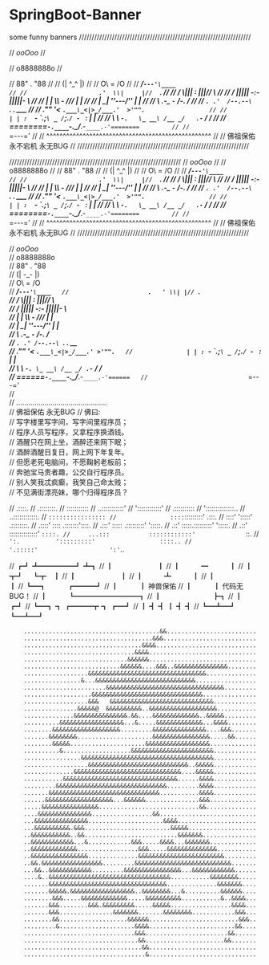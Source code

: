 # SpringBoot-Banner
some funny banners
////////////////////////////////////////////////////////////////////

//                          _ooOoo_                               //

//                         o8888888o                              //

//                         88" . "88                              //
//                         (| ^_^ |)                              //
//                         O\  =  /O                              //
//                      ____/`---'\____                           //
//                    .'  \\|     |//  `.                         //
//                   /  \\|||  :  |||//  \                        //
//                  /  _||||| -:- |||||-  \                       //
//                  |   | \\\  -  /// |   |                       //
//                  | \_|  ''\---/''  |   |                       //
//                  \  .-\__  `-`  ___/-. /                       //
//                ___`. .'  /--.--\  `. . ___                     //
//              ."" '<  `.___\_<|>_/___.'  >'"".                  //
//            | | :  `- \`.;`\ _ /`;.`/ - ` : | |                 //
//            \  \ `-.   \_ __\ /__ _/   .-` /  /                 //
//      ========`-.____`-.___\_____/___.-`____.-'========         //
//                           `=---='                              //
//      ^^^^^^^^^^^^^^^^^^^^^^^^^^^^^^^^^^^^^^^^^^^^^^^^^^        //
//                   佛祖保佑       永不宕机     永无BUG          //
////////////////////////////////////////////////////////////////////




////////////////////////////////////////////////////////////////////
//                          _ooOoo_                               //
//                         o8888888o                              //
//                         88" . "88                              //
//                         (| ^_^ |)                              //
//                         O\  =  /O                              //
//                      ____/`---'\____                           //
//                    .'  \\|     |//  `.                         //
//                   /  \\|||  :  |||//  \                        //
//                  /  _||||| -:- |||||-  \                       //
//                  |   | \\\  -  /// |   |                       //
//                  | \_|  ''\---/''  |   |                       //
//                  \  .-\__  `-`  ___/-. /                       //
//                ___`. .'  /--.--\  `. . ___                     //
//              ."" '<  `.___\_<|>_/___.'  >'"".                  //
//            | | :  `- \`.;`\ _ /`;.`/ - ` : | |                 //
//            \  \ `-.   \_ __\ /__ _/   .-` /  /                 //
//      ========`-.____`-.___\_____/___.-`____.-'========         //
//                           `=---='                              //
//      ^^^^^^^^^^^^^^^^^^^^^^^^^^^^^^^^^^^^^^^^^^^^^^^^^^        //
//                  佛祖保佑       永不宕机     永无BUG           //
////////////////////////////////////////////////////////////////////


//                            _ooOoo_  
//                           o8888888o  
//                           88" . "88  
//                           (| -_- |)  
//                            O\ = /O  
//                        ____/`---'\____  
//                      .   ' \\| |// `.  
//                       / \\||| : |||// \  
//                     / _||||| -:- |||||- \  
//                       | | \\\ - /// | |  
//                     | \_| ''\---/'' | |  
//                      \ .-\__ `-` ___/-. /  
//                   ___`. .' /--.--\ `. . __  
//                ."" '< `.___\_<|>_/___.' >'"".  
//               | | : `- \`.;`\ _ /`;.`/ - ` : | |  
//                 \ \ `-. \_ __\ /__ _/ .-` / /  
//         ======`-.____`-.___\_____/___.-`____.-'======  
//                            `=---='  
//  
//         .............................................  
//                  佛祖保佑             永无BUG 
//          佛曰:  
//                  写字楼里写字间，写字间里程序员；  
//                  程序人员写程序，又拿程序换酒钱。  
//                  酒醒只在网上坐，酒醉还来网下眠；  
//                  酒醉酒醒日复日，网上网下年复年。  
//                  但愿老死电脑间，不愿鞠躬老板前；  
//                  奔驰宝马贵者趣，公交自行程序员。  
//                  别人笑我忒疯癫，我笑自己命太贱；  
//                  不见满街漂亮妹，哪个归得程序员？ 





//                       .::::.
//                     .::::::::.
//                    :::::::::::
//                 ..:::::::::::'
//              '::::::::::::'
//                .::::::::::
//           '::::::::::::::..
//                ..::::::::::::.
//              ``::::::::::::::::
//               ::::``:::::::::'        .:::.
//              ::::'   ':::::'       .::::::::.
//            .::::'      ::::     .:::::::'::::.
//           .:::'       :::::  .:::::::::' ':::::.
//          .::'        :::::.:::::::::'      ':::::.
//         .::'         ::::::::::::::'         ``::::.
//     ...:::           ::::::::::::'              ``::.
//    ```` ':.          ':::::::::'                  ::::..
//                       '.:::::'                    ':'````..





//      ┏┛ ┻━━━━━┛ ┻┓
//      ┃　　　　　　 ┃
//      ┃　　　━　　　┃
//      ┃　┳┛　  ┗┳　┃
//      ┃　　　　　　 ┃
//      ┃　　　┻　　　┃
//      ┃　　　　　　 ┃
//      ┗━┓　　　┏━━━┛
//        ┃　　　┃   神兽保佑
//        ┃　　　┃   代码无BUG！
//        ┃　　　┗━━━━━━━━━┓
//        ┃　　　　　　　    ┣┓
//        ┃　　　　         ┏┛
//        ┗━┓ ┓ ┏━━━┳ ┓ ┏━┛
//          ┃ ┫ ┫   ┃ ┫ ┫
//          ┗━┻━┛   ┗━┻━┛

        ......................................&&.........................
        ....................................&&&..........................
        .................................&&&&............................
        ...............................&&&&..............................
        .............................&&&&&&..............................
        ...........................&&&&&&....&&&..&&&&&&&&&&&&&&&........
        ..................&&&&&&&&&&&&&&&&&&&&&&&&&&&&&&&&&..............
        ................&...&&&&&&&&&&&&&&&&&&&&&&&&&&&&.................
        .......................&&&&&&&&&&&&&&&&&&&&&&&&&&&&&&&&&.........
        ...................&&&&&&&&&&&&&&&&&&&&&&&&&&&&&&&...............
        ..................&&&   &&&&&&&&&&&&&&&&&&&&&&&&&&&&&............
        ...............&&&&&@  &&&&&&&&&&..&&&&&&&&&&&&&&&&&&&...........
        ..............&&&&&&&&&&&&&&&.&&....&&&&&&&&&&&&&..&&&&&.........
        ..........&&&&&&&&&&&&&&&&&&...&.....&&&&&&&&&&&&&...&&&&........
        ........&&&&&&&&&&&&&&&&&&&.........&&&&&&&&&&&&&&&....&&&.......
        .......&&&&&&&&.....................&&&&&&&&&&&&&&&&.....&&......
        ........&&&&&.....................&&&&&&&&&&&&&&&&&&.............
        ..........&...................&&&&&&&&&&&&&&&&&&&&&&&............
        ................&&&&&&&&&&&&&&&&&&&&&&&&&&&&&&&&&&&&&............
        ..................&&&&&&&&&&&&&&&&&&&&&&&&&&&&..&&&&&............
        ..............&&&&&&&&&&&&&&&&&&&&&&&&&&&&&&....&&&&&............
        ...........&&&&&&&&&&&&&&&&&&&&&&&&&&&&&&&&......&&&&............
        .........&&&&&&&&&&&&&&&&&&&&&&&&&&&&&&&.........&&&&............
        .......&&&&&&&&&&&&&&&&&&&&&&&&&&&&&&&...........&&&&............
        ......&&&&&&&&&&&&&&&&&&&...&&&&&&...............&&&.............
        .....&&&&&&&&&&&&&&&&............................&&..............
        ....&&&&&&&&&&&&&&&.................&&...........................
        ...&&&&&&&&&&&&&&&.....................&&&&......................
        ...&&&&&&&&&&.&&&........................&&&&&...................
        ..&&&&&&&&&&&..&&..........................&&&&&&&...............
        ..&&&&&&&&&&&&...&............&&&.....&&&&...&&&&&&&.............
        ..&&&&&&&&&&&&&.................&&&.....&&&&&&&&&&&&&&...........
        ..&&&&&&&&&&&&&&&&..............&&&&&&&&&&&&&&&&&&&&&&&&.........
        ..&&.&&&&&&&&&&&&&&&&&.........&&&&&&&&&&&&&&&&&&&&&&&&&&&.......
        ...&&..&&&&&&&&&&&&.........&&&&&&&&&&&&&&&&...&&&&&&&&&&&&......
        ....&..&&&&&&&&&&&&&&&&&&&&&&&&&&&&&&&&&&...........&&&&&&&&.....
        .......&&&&&&&&&&&&&&&&&&&&&&&&&&&&&&&&&..............&&&&&&&....
        .......&&&&&.&&&&&&&&&&&&&&&&&&..&&&&&&&&...&..........&&&&&&....
        ........&&&.....&&&&&&&&&&&&&.....&&&&&&&&&&...........&..&&&&...
        .......&&&........&&&.&&&&&&&&&.....&&&&&.................&&&&...
        .......&&&...............&&&&&&&.......&&&&&&&&............&&&...
        ........&&...................&&&&&&.........................&&&..
        .........&.....................&&&&........................&&....
        ...............................&&&.......................&&......
        ................................&&......................&&.......
        .................................&&..............................
        ..................................&..............................

